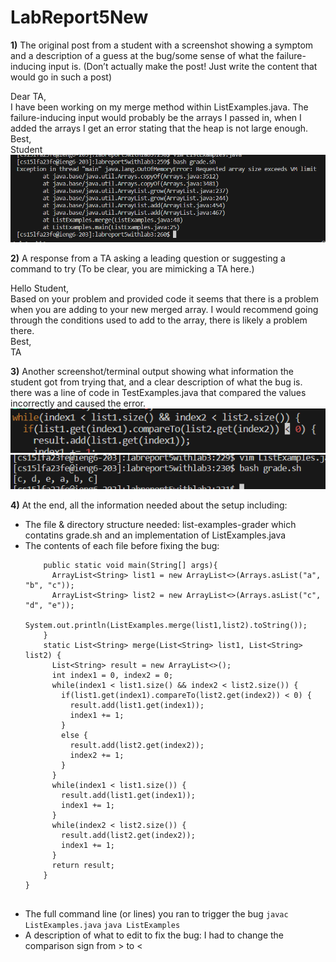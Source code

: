 # LabReport5New
**1)** The original post from a student with a screenshot showing a symptom and a description of a guess at the bug/some sense of what the failure-inducing input is. (Don’t actually make the post! Just write the content that would go in such a post)<br>

Dear TA,<br>
    I have been working on my merge method within ListExamples.java. The failure-inducing input would probably be the arrays I passed in, when I added the arrays I get an error stating that the heap is not large enough. <br>
    Best, <br>
    Student <br>
![Image](Lab5_2.png)<br>

**2)** A response from a TA asking a leading question or suggesting a command to try (To be clear, you are mimicking a TA here.)<br>

Hello Student,<br>
  Based on your problem and provided code it seems that there is a problem when you are adding to your new merged array. I would recommend going through the conditions used to add to the array, there is likely a problem there.<br>
   Best,<br>
   TA<br>
   
**3)** Another screenshot/terminal output showing what information the student got from trying that, and a clear description of what the bug is.<br>
there was a line of code in TestExamples.java that compared the values incorrectly and caused the error. <br>
![Image](Lab5_3.png)<br>
![Image](Lab5_1.png)<br>

**4)** At the end, all the information needed about the setup including:
- The file & directory structure needed: list-examples-grader which contatins grade.sh and an implementation of ListExamples.java
- The contents of each file before fixing the bug:
  ```class ListExamples {
      public static void main(String[] args){
        ArrayList<String> list1 = new ArrayList<>(Arrays.asList("a", "b", "c"));
        ArrayList<String> list2 = new ArrayList<>(Arrays.asList("c", "d", "e"));
        System.out.println(ListExamples.merge(list1,list2).toString());
      }
      static List<String> merge(List<String> list1, List<String> list2) {
        List<String> result = new ArrayList<>();
        int index1 = 0, index2 = 0;
        while(index1 < list1.size() && index2 < list2.size()) {
          if(list1.get(index1).compareTo(list2.get(index2)) < 0) {
            result.add(list1.get(index1));
            index1 += 1;
          }
          else {
            result.add(list2.get(index2));
            index2 += 1;
          }
        }
        while(index1 < list1.size()) {
          result.add(list1.get(index1));
          index1 += 1;
        }
        while(index2 < list2.size()) {
          result.add(list2.get(index2));
          index1 += 1;
        }
        return result;
      }
  }


- The full command line (or lines) you ran to trigger the bug `javac ListExamples.java` `java ListExamples`
- A description of what to edit to fix the bug: I had to change the comparison sign from > to < 
